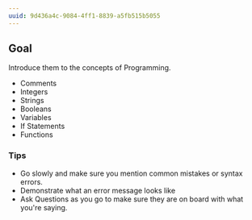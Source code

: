 ```yaml
---
uuid: 9d436a4c-9084-4ff1-8839-a5fb515b5055
---
```


## Goal

Introduce them to the concepts of Programming.
- Comments
- Integers
- Strings
- Booleans
- Variables
- If Statements
- Functions

### Tips

- Go slowly and make sure you mention common mistakes or syntax errors.
- Demonstrate what an error message looks like
- Ask Questions as you go to make sure they are on board with what you're saying.
